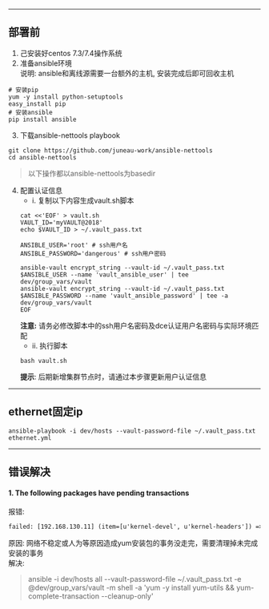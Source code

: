 -------------------------------------------------------------------------------
## 部署前 ##
1. 己安装好centos 7.3/7.4操作系统
2. 准备ansible环境  
说明: ansible和离线源需要一台额外的主机, 安装完成后即可回收主机

``` shell
# 安装pip
yum -y install python-setuptools
easy_install pip
# 安装ansible
pip install ansible
```

3. 下载ansible-nettools playbook
``` shell
git clone https://github.com/juneau-work/ansible-nettools
cd ansible-nettools
```
> 以下操作都以ansible-nettools为basedir

4. 配置认证信息
	- i. 复制以下内容生成vault.sh脚本
	``` shell
	cat <<'EOF' > vault.sh
	VAULT_ID='myVAULT@2018'
	echo $VAULT_ID > ~/.vault_pass.txt

	ANSIBLE_USER='root' # ssh用户名
	ANSIBLE_PASSWORD='dangerous' # ssh用户密码

	ansible-vault encrypt_string --vault-id ~/.vault_pass.txt $ANSIBLE_USER --name 'vault_ansible_user' | tee dev/group_vars/vault
	ansible-vault encrypt_string --vault-id ~/.vault_pass.txt $ANSIBLE_PASSWORD --name 'vault_ansible_password' | tee -a dev/group_vars/vault
	EOF
	```
	**注意:** 请务必修改脚本中的ssh用户名密码及dce认证用户名密码与实际环境匹配
	- ii. 执行脚本
	``` shell
	bash vault.sh
	```
	**提示**: 后期新增集群节点时，请通过本步骤更新用户认证信息
   
   
   
   
   
-------------------------------------------------------------------------------
## ethernet固定ip ##
```shell
ansible-playbook -i dev/hosts --vault-password-file ~/.vault_pass.txt ethernet.yml
```


   
   
   
   
   
-------------------------------------------------------------------------------
## 错误解决 ##
#### 1. The following packages have pending transactions ####
报错:
```txt
failed: [192.168.130.11] (item=[u'kernel-devel', u'kernel-headers']) => {"changed": false, "item": ["kernel-devel", "kernel-headers"], "msg": "The following packages have pending transactions: kernel-headers-x86_64", "rc": 125, "results": ["kernel-devel-3.10.0-693.el7.x86_64 providing kernel-devel is already installed"]}  
```
原因:  网络不稳定或人为等原因造成yum安装包的事务没走完，需要清理掉未完成安装的事务   
解决: 
> ansible -i dev/hosts all --vault-password-file ~/.vault_pass.txt -e @dev/group_vars/vault -m shell -a 'yum -y install yum-utils && yum-complete-transaction --cleanup-only'

